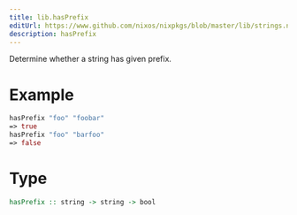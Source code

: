 ```yaml
---
title: lib.hasPrefix
editUrl: https://www.github.com/nixos/nixpkgs/blob/master/lib/strings.nix#L371C5
description: hasPrefix
---
```


Determine whether a string has given prefix.

# Example

```nix
hasPrefix "foo" "foobar"
=> true
hasPrefix "foo" "barfoo"
=> false
```

# Type

```haskell
hasPrefix :: string -> string -> bool
```
